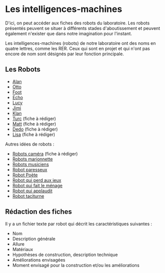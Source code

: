 Les intelligences-machines
==========================

D'ici, on peut accéder aux fiches des robots du laboratoire. Les robots présentés peuvent se situer à différents stades d'aboutissement et peuvent également n'exister que dans notre imagination pour l'instant.

Les intelligences-machines (robots) de notre laboratoire ont des noms en quatre lettres, comme les RER. Ceux qui sont en projet et qui n'ont pas encore de nom sont désignés par leur fonction principale.

Les Robots
----------

- [Alan](alan.md)
- [Otto](otto.md)
- [Foot](foot.md)
- [Echo](echo.md)
- [Lucy](lucy.md)
- [Jimi](jimi.md)
- [Klan](klan.md)
- [Turc](turc.md) (fiche à rédiger)
- [Matt](matt.md) (fiche à rédiger)
- [Dedo](dedo.md) (fiche à rédiger)
- [Lisa](lisa.md) (fiche à rédiger)

Autres idées de robots :

- [Robots caméra](#) (fiche à rédiger)
- [Robots marionnette](robots-marionnette.md)
- [Robots musiciens](robots-musiciens.md)
- [Robot paresseux](robot-paresseux.md)
- [Robot Poète](robot-poete.md)
- [Robot qui perd aux jeux](robot-qui-perd-aux-jeux.md)
- [Robot qui fait le ménage](robot-qui-fait-le-menage.md)
- [Robot qui applaudit](robot-qui-applaudit.md)
- [Robot taciturne](robot-taciturne.md)


Rédaction des fiches
---------------------

Il y a un fichier texte par robot qui décrit les caractéristiques suivantes :

- Nom 
- Description générale
- Allure
- Matériaux 
- Hypothèses de construction, description technique
- Améliorations envisagées
- Moment envisagé pour la construction et/ou les améliorations
